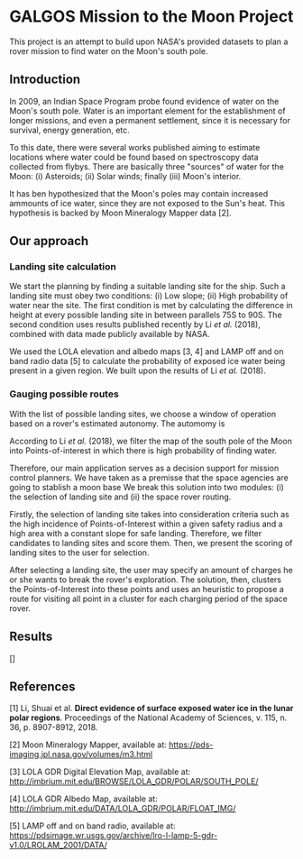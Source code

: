 # GALGOS Mission to the Moon Project

This project is an attempt to build upon NASA's provided datasets to plan a rover mission to find water on the Moon's south pole.


## Introduction

In 2009, an Indian Space Program probe found evidence of water on the Moon's south pole. Water is an important element for the establishment of longer missions, and even a permanent settlement, since it is necessary for survival, energy generation, etc.

To this date, there were several works published aiming to estimate locations where water could be found based on spectroscopy data collected from flybys. There are basically three "sources" of water for the Moon: (i) Asteroids; (ii) Solar winds; finally (iii) Moon's interior.

It has ben hypothesized that the Moon's poles may contain increased ammounts of ice water, since they are not exposed to the Sun's heat. This hypothesis is backed by Moon Mineralogy Mapper data [2].

## Our approach

### Landing site calculation

We start the planning by finding a suitable landing site for the ship. Such a landing site must obey two conditions: (i) Low slope; (ii) High probability of water near the site. The first condition is met by calculating the difference in height at every possible landing site in between parallels 75S to 90S. The second condition uses results published recently by Li *et al.* (2018), combined with data made publicly available by NASA.

We used the LOLA elevation and albedo maps [3, 4] and LAMP off and on band radio data [5] to calculate the probability of exposed ice water being present in a given region. We built upon the results of Li *et al.* (2018).

### Gauging possible routes

With the list of possible landing sites, we choose a window of operation based on a rover's estimated autonomy. The automomy is 

According to Li *et al.* (2018), we filter the map of the south pole of the Moon into Points-of-interest in which there is high probability of finding water. 

Therefore, our main application serves as a decision support for mission control planners. We have taken as a premisse that the space agencies are going to stablish a moon base 
We break this solution into two modules: (i) the selection of landing site and (ii) the space rover routing.

Firstly, the selection of landing site takes into consideration criteria such as the high incidence of Points-of-Interest within a given safety radius and a high area with a constant slope for safe landing. Therefore, we filter candidates to landing sites and score them. Then, we present the scoring of landing sites to the user for selection.

After selecting a landing site, the user may specify an amount of charges he or she wants to break the rover's exploration. The solution, then, clusters the Points-of-Interest into these points and uses an heuristic to propose a route for visiting all point in a cluster for each charging period of the space rover.


## Results

[]


## References

[1] Li, Shuai et al. **Direct evidence of surface exposed water ice in the lunar polar regions**. Proceedings of the National Academy of Sciences, v. 115, n. 36, p. 8907-8912, 2018.

[2] Moon Mineralogy Mapper, available at: https://pds-imaging.jpl.nasa.gov/volumes/m3.html

[3] LOLA GDR Digital Elevation Map, available at: http://imbrium.mit.edu/BROWSE/LOLA_GDR/POLAR/SOUTH_POLE/

[4] LOLA GDR Albedo Map, available at: http://imbrium.mit.edu/DATA/LOLA_GDR/POLAR/FLOAT_IMG/

[5] LAMP off and on band radio, available at: https://pdsimage.wr.usgs.gov/archive/lro-l-lamp-5-gdr-v1.0/LROLAM_2001/DATA/
